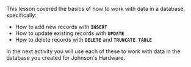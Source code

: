 This lesson covered the basics of how to work with data in a database, specifically:

* How to add new records with **`INSERT`**
* How to update existing records with **`UPDATE`**
* How to delete records with **`DELETE`** and **`TRUNCATE TABLE`**

In the next activity you will use each of these to work with data in the database you created for Johnson's Hardware.
